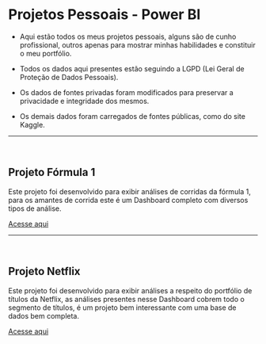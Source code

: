 <h1>Projetos Pessoais - Power BI</h1>

* Aqui estão todos os meus projetos pessoais, alguns são de cunho profissional, outros apenas para mostrar minhas habilidades e constituir o meu portfólio.

* Todos os dados aqui presentes estão seguindo a LGPD (Lei Geral de Proteção de Dados Pessoais).

* Os dados de fontes privadas foram modificados para preservar a privacidade e integridade dos mesmos.

* Os demais dados foram carregados de fontes públicas, como do site Kaggle.

<hr>
<br>

<h2>Projeto Fórmula 1</h2>

Este projeto foi desenvolvido para exibir análises de corridas da fórmula 1, para os amantes de corrida este é um Dashboard completo com diversos tipos de análise.

<a href="https://github.com/RastaDados/Projeto_Formula_1"> Acesse aqui </a>

<hr>
<br>

<h2>Projeto Netflix</h2>

Este projeto foi desenvolvido para exibir análises a respeito do portfólio de títulos da Netflix, as análises presentes nesse Dashboard cobrem todo o segmento de títulos, é um projeto bem interessante com uma base de dados bem completa.

<a href="https://github.com/RastaDados/Projeto_Netflix"> Acesse aqui </a>
